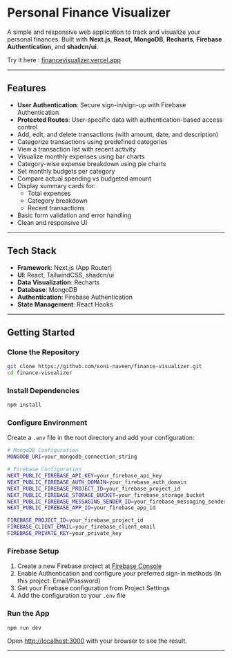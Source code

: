 # Personal Finance Visualizer
A simple and responsive web application to track and visualize your personal finances. Built with **Next.js**, **React**, **MongoDB**, **Recharts**, **Firebase Authentication**, and **shadcn/ui**.

Try it here : [financevisualizer.vercel.app](https://financevisualizer.vercel.app/)

---

## Features
- **User Authentication**: Secure sign-in/sign-up with Firebase Authentication
- **Protected Routes**: User-specific data with authentication-based access control
- Add, edit, and delete transactions (with amount, date, and description)
- Categorize transactions using predefined categories
- View a transaction list with recent activity
- Visualize monthly expenses using bar charts
- Category-wise expense breakdown using pie charts
- Set monthly budgets per category
- Compare actual spending vs budgeted amount
- Display summary cards for:
  - Total expenses
  - Category breakdown
  - Recent transactions
- Basic form validation and error handling
- Clean and responsive UI

---

## Tech Stack
- **Framework**: Next.js (App Router)
- **UI**: React, TailwindCSS, shadcn/ui
- **Data Visualization**: Recharts
- **Database**: MongoDB
- **Authentication**: Firebase Authentication
- **State Management**: React Hooks

---

## Getting Started

### Clone the Repository
```bash
git clone https://github.com/soni-naveen/finance-visualizer.git
cd finance-visualizer
```

### Install Dependencies
```bash
npm install
```

### Configure Environment
Create a `.env` file in the root directory and add your configuration:

```bash
# MongoDB Configuration
MONGODB_URI=your_mongodb_connection_string 

# Firebase Configuration
NEXT_PUBLIC_FIREBASE_API_KEY=your_firebase_api_key
NEXT_PUBLIC_FIREBASE_AUTH_DOMAIN=your_firebase_auth_domain
NEXT_PUBLIC_FIREBASE_PROJECT_ID=your_firebase_project_id
NEXT_PUBLIC_FIREBASE_STORAGE_BUCKET=your_firebase_storage_bucket
NEXT_PUBLIC_FIREBASE_MESSAGING_SENDER_ID=your_firebase_messaging_sender_id
NEXT_PUBLIC_FIREBASE_APP_ID=your_firebase_app_id

FIREBASE_PROJECT_ID=your_firebase_project_id
FIREBASE_CLIENT_EMAIL=your_firebase_client_email
FIREBASE_PRIVATE_KEY=your_private_key
```

### Firebase Setup
1. Create a new Firebase project at [Firebase Console](https://console.firebase.google.com/)
2. Enable Authentication and configure your preferred sign-in methods (In this project: Email/Password)
3. Get your Firebase configuration from Project Settings
4. Add the configuration to your `.env` file

### Run the App
```bash
npm run dev
```

Open [http://localhost:3000](http://localhost:3000) with your browser to see the result.

---
